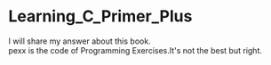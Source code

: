 # Learning_C_Primer_Plus
I will share my answer about this book.  
pexx is the code of Programming Exercises.It's not the best but right.
